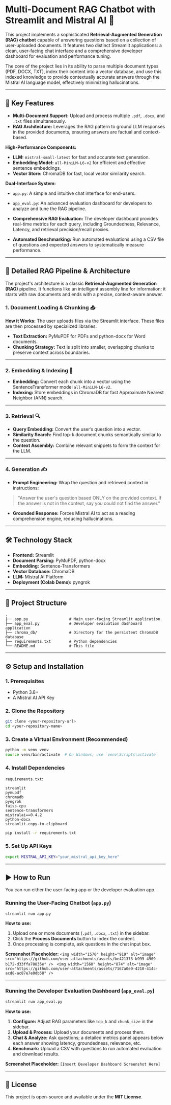 # Multi-Document RAG Chatbot with Streamlit and Mistral AI 🤖

This project implements a sophisticated **Retrieval-Augmented Generation (RAG) chatbot** capable of answering questions based on a collection of user-uploaded documents. It features two distinct Streamlit applications: a clean, user-facing chat interface and a comprehensive developer dashboard for evaluation and performance tuning.

The core of the project lies in its ability to parse multiple document types (PDF, DOCX, TXT), index their content into a vector database, and use this indexed knowledge to provide contextually accurate answers through the Mistral AI language model, effectively minimizing hallucinations.

---

## 🚀 Key Features

* **Multi-Document Support:** Upload and process multiple `.pdf`, `.docx`, and `.txt` files simultaneously.
* **RAG Architecture:** Leverages the RAG pattern to ground LLM responses in the provided documents, ensuring answers are factual and context-based.

**High-Performance Components:**

* **LLM:** `mistral-small-latest` for fast and accurate text generation.
* **Embedding Model:** `all-MiniLM-L6-v2` for efficient and effective sentence embeddings.
* **Vector Store:** ChromaDB for fast, local vector similarity search.

**Dual-Interface System:**

* `app.py`: A simple and intuitive chat interface for end-users.

* `app_eval.py`: An advanced evaluation dashboard for developers to analyze and tune the RAG pipeline.

* **Comprehensive RAG Evaluation:** The developer dashboard provides real-time metrics for each query, including Groundedness, Relevance, Latency, and retrieval precision/recall proxies.

* **Automated Benchmarking:** Run automated evaluations using a CSV file of questions and expected answers to systematically measure performance.

---

## 🧠 Detailed RAG Pipeline & Architecture

The project's architecture is a classic **Retrieval-Augmented Generation (RAG)** pipeline. It functions like an intelligent assembly line for information: it starts with raw documents and ends with a precise, context-aware answer.

### 1. Document Loading & Chunking 📥

**How it Works:**
The user uploads files via the Streamlit interface. These files are then processed by specialized libraries.

* **Text Extraction:** PyMuPDF for PDFs and python-docx for Word documents.
* **Chunking Strategy:** Text is split into smaller, overlapping chunks to preserve context across boundaries.

---

### 2. Embedding & Indexing 🔬

* **Embedding:** Convert each chunk into a vector using the SentenceTransformer model `all-MiniLM-L6-v2`.
* **Indexing:** Store embeddings in ChromaDB for fast Approximate Nearest Neighbor (ANN) search.

---

### 3. Retrieval 🔍

* **Query Embedding:** Convert the user’s question into a vector.
* **Similarity Search:** Find top-k document chunks semantically similar to the question.
* **Context Assembly:** Combine relevant snippets to form the context for the LLM.

---

### 4. Generation ✍️

* **Prompt Engineering:** Wrap the question and retrieved context in instructions:

> "Answer the user's question based ONLY on the provided context. If the answer is not in the context, say you could not find the answer."

* **Grounded Response:** Forces Mistral AI to act as a reading comprehension engine, reducing hallucinations.

---

## 🛠️ Technology Stack

* **Frontend:** Streamlit
* **Document Parsing:** PyMuPDF, python-docx
* **Embedding:** Sentence-Transformers
* **Vector Database:** ChromaDB
* **LLM:** Mistral AI Platform
* **Deployment (Colab Demo):** pyngrok

---

## 📁 Project Structure

```
.
├── app.py                  # Main user-facing Streamlit application
├── app_eval.py             # Developer evaluation dashboard application
├── chroma_db/              # Directory for the persistent ChromaDB database
├── requirements.txt        # Python dependencies
└── README.md               # This file
```

---

## ⚙️ Setup and Installation

### 1. Prerequisites

* Python 3.8+
* A Mistral AI API Key

### 2. Clone the Repository

```bash
git clone <your-repository-url>
cd <your-repository-name>
```

### 3. Create a Virtual Environment (Recommended)

```bash
python -m venv venv
source venv/bin/activate  # On Windows, use `venv\Scripts\activate`
```

### 4. Install Dependencies

`requirements.txt`:

```
streamlit
pymupdf
chromadb
pyngrok
faiss-cpu
sentence-transformers
mistralai==0.4.2
python-docx
streamlit-copy-to-clipboard
```

```bash
pip install -r requirements.txt
```

### 5. Set Up API Keys

```bash
export MISTRAL_API_KEY="your_mistral_api_key_here"
```

---

## ▶️ How to Run

You can run either the user-facing app or the developer evaluation app.

### Running the User-Facing Chatbot (`app.py`)

```bash
streamlit run app.py
```

**How to use:**

1. Upload one or more documents (`.pdf`, `.docx`, `.txt`) in the sidebar.
2. Click the **Process Documents** button to index the content.
3. Once processing is complete, ask questions in the chat input box.

**Screenshot Placeholder:**
`<img width="1570" height="919" alt="image" src="https://github.com/user-attachments/assets/be421373-b995-4909-b172-d33ffa78835e" />
`
`<img width="1560" height="874" alt="image" src="https://github.com/user-attachments/assets/7167a0e0-4210-414c-acd8-ac87e7e0db58" />`


---

### Running the Developer Evaluation Dashboard (`app_eval.py`)

```bash
streamlit run app_eval.py
```

**How to use:**

1. **Configure:** Adjust RAG parameters like `top_k` and `chunk_size` in the sidebar.
2. **Upload & Process:** Upload your documents and process them.
3. **Chat & Analyze:** Ask questions; a detailed metrics panel appears below each answer showing latency, groundedness, relevance, etc.
4. **Benchmark:** Upload a CSV with questions to run automated evaluation and download results.

**Screenshot Placeholder:**
`[Insert Developer Dashboard Screenshot Here]`

---

## 📜 License

This project is open-source and available under the **MIT License**.
